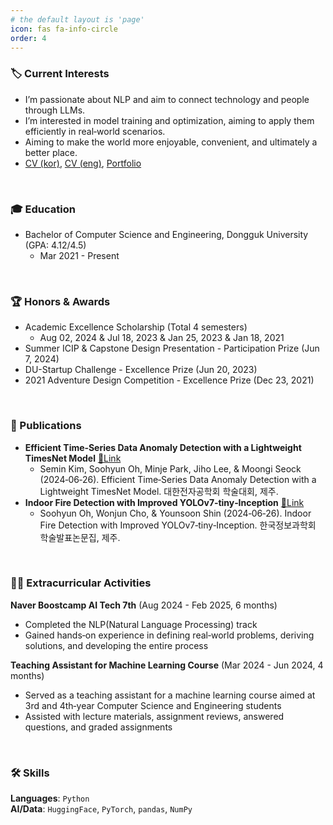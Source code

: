 ```yaml
---
# the default layout is 'page'
icon: fas fa-info-circle
order: 4
---
```


### 🏷️ Current Interests
- I’m passionate about NLP and aim to connect technology and people through LLMs.
- I’m interested in model training and optimization, aiming to apply them efficiently in real‐world scenarios.
- Aiming to make the world more enjoyable, convenient, and ultimately a better place.
- [CV (kor)](https://drive.google.com/file/d/1TiOWt9Qo9j22cxcVMCv1oS0BcWWAj3mv/view?usp=sharing), [CV (eng)](https://drive.google.com/file/d/1Ufq24KXT-7j7Y-qawU20y3TllpCAw9PU/view?usp=sharing), [Portfolio](https://drive.google.com/file/d/1u0bZOe6O0dxdw6gf7awshclJJIO6wt6t/view?usp=sharing)

<br>

### 🎓 Education

- Bachelor of Computer Science and Engineering, Dongguk University (GPA: 4.12/4.5)
  - Mar 2021 - Present

<br>

### 🏆 Honors & Awards
- Academic Excellence Scholarship (Total 4 semesters)
  - Aug 02, 2024 & Jul 18, 2023 & Jan 25, 2023 & Jan 18, 2021
- Summer ICIP & Capstone Design Presentation - Participation Prize (Jun 7, 2024)
- DU-Startup Challenge - Excellence Prize (Jun 20, 2023)
- 2021 Adventure Design Competition - Excellence Prize (Dec 23, 2021)

<br>

### 📝 Publications

- **Efficient Time‐Series Data Anomaly Detection with a Lightweight TimesNet Model** [🔗Link](https://drive.google.com/file/d/1NGRBphErrZo1d0yY_56uqlVSPey1Isu1/view?usp=sharing)
  - Semin Kim, Soohyun Oh, Minje Park, Jiho Lee, & Moongi Seock (2024‐06‐26). Efficient Time‐Series Data Anomaly Detection with a Lightweight TimesNet Model. 대한전자공학회 학술대회, 제주.
- **Indoor Fire Detection with Improved YOLOv7‐tiny‐Inception** [🔗Link](https://drive.google.com/file/d/1BHM192cy6AExXA1leQqYPym5FgBvG6J0/view?usp=sharing)
  - Soohyun Oh, Wonjun Cho, & Younsoon Shin (2024‐06‐26). Indoor Fire Detection with Improved YOLOv7‐tiny‐Inception. 한국정보과학회 학술발표논문집, 제주.

<br>

### 👩‍💻 Extracurricular Activities

**Naver Boostcamp AI Tech 7th** (Aug 2024 - Feb 2025, 6 months)  
- Completed the NLP(Natural Language Processing) track  
- Gained hands‐on experience in defining real‐world problems, deriving solutions, and developing the entire process

**Teaching Assistant for Machine Learning Course** (Mar 2024 - Jun 2024, 4 months)  
- Served as a teaching assistant for a machine learning course aimed at 3rd and 4th‐year Computer Science and Engineering students  
- Assisted with lecture materials, assignment reviews, answered questions, and graded assignments

<br>

### 🛠️ Skills

**Languages**: `Python`  
**AI/Data**: `HuggingFace`, `PyTorch`, `pandas`, `NumPy`
